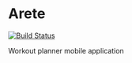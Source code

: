 Arete
=====
[![Build Status](https://travis-ci.org/TheCodeDestroyer/arete.svg?branch=develop)](https://travis-ci.org/TheCodeDestroyer/arete)

Workout planner mobile application
